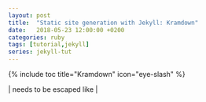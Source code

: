 ```yaml
---
layout: post
title:  "Static site generation with Jekyll: Kramdown"
date:   2018-05-23 12:00:00 +0200
categories: ruby
tags: [tutorial,jekyll]
series: jekyll-tut
---
```


{% include toc title="Kramdown" icon="eye-slash" %}



<!--more-->


| needs to be escaped like \|